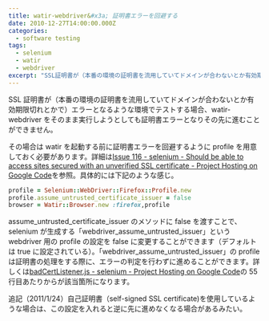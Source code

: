 ```yaml
---
title: watir-webdriver&#x3a; 証明書エラーを回避する
date: 2010-12-27T14:00:00.000Z
categories:
  - software testing
tags:
  - selenium
  - watir
  - webdriver
excerpt: "SSL証明書が（本番の環境の証明書を流用していてドメインが合わないとか有効期限切れとかで）エラーとなるような環境でテストする場合、watir-webdriverをそのまま実行しようとしても証明書エラーとなりその先に進むことができません。"
---
```


SSL 証明書が（本番の環境の証明書を流用していてドメインが合わないとか有効期限切れとかで）エラーとなるような環境でテストする場合、watir-webdriver をそのまま実行しようとしても証明書エラーとなりその先に進むことができません。

その場合は watir を起動する前に証明書エラーを回避するように profile を用意しておく必要があります。詳細は[Issue 116 - selenium - Should be able to access sites secured with an unverified SSL certificate - Project Hosting on Google Code](http://code.google.com/p/selenium/issues/detail?id=116)を参照。具体的には下記のような感じ。

```ruby
profile = Selenium::WebDriver::Firefox::Profile.new
profile.assume_untrusted_certificate_issuer = false
browser = Watir::Browser.new :firefox,profile
```

assume_untrusted_certificate_issuer のメソッドに false を渡すことで、selenium が生成する「webdriver_assume_untrusted_issuer」という webdriver 用の profile の設定を false に変更することができます（デフォルトは true に設定されている）。「webdriver_assume_untrusted_issuer」の profile は証明書の処理をする際に、エラーの判定を行わずに進めることができます。詳しくは[badCertListener.js - selenium - Project Hosting on Google Code](http://code.google.com/p/selenium/source/browse/trunk/firefox/src/extension/components/badCertListener.js)の 55 行目あたりからが該当箇所になります。

追記（2011/1/24）自己証明書（self-signed SSL certificate)を使用しているような場合は、この設定を入れると逆に先に進めなくなる場合があるみたい。
